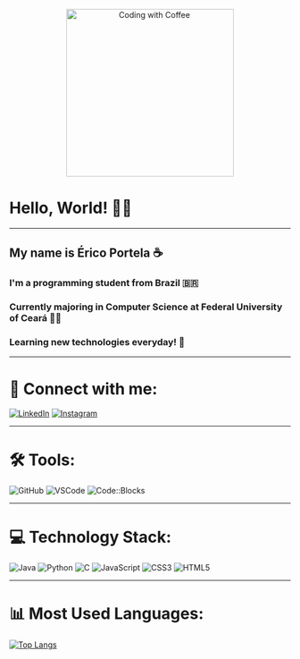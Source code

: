 <p align="center">
  <img src="https://media.giphy.com/media/qgQUggAC3Pfv687qPC/giphy.gif" width="300" alt="Coding with Coffee"/>
</p>

# Hello, World! 👋😄     

---

## My name is __Érico Portela__ ☕ 
### I'm a programming student from Brazil 🇧🇷       
### Currently majoring in __Computer Science__ at __Federal University of Ceará__ 👨‍🎓
### Learning new technologies everyday! 💯     

---

# 🔗 Connect with me:
[![LinkedIn](https://img.shields.io/badge/LinkedIn-0077B5?style=flat&logo=linkedin&logoColor=white)](https://www.linkedin.com/in/erico-portela/)
[![Instagram](https://img.shields.io/badge/Instagram-E4405F?style=flat&logo=instagram&logoColor=white)](https://www.instagram.com/erico.prt/)

---

# 🛠 Tools:
![GitHub](https://img.shields.io/badge/GitHub-181717?style=flat&logo=github)
![VSCode](https://img.shields.io/badge/VSCode-007ACC?style=flat&logo=visual-studio-code)
![Code::Blocks](https://img.shields.io/badge/Code::Blocks-000000?style=flat&logo=codeblocks&logoColor=white)

---

# 💻 Technology Stack:
![Java](https://img.shields.io/badge/Java-007396?style=flat&logo=java&logoColor=white)
![Python](https://img.shields.io/badge/Python-3776AB?style=flat&logo=python&logoColor=white)
![C](https://img.shields.io/badge/C-00599C?style=flat&logo=c&logoColor=white)
![JavaScript](https://img.shields.io/badge/JavaScript-F7DF1E?style=flat&logo=javascript&logoColor=black)
![CSS3](https://img.shields.io/badge/CSS3-1572B6?style=flat&logo=css3&logoColor=white)
![HTML5](https://img.shields.io/badge/HTML5-E34F26?style=flat&logo=html5&logoColor=white)

---

# 📊 Most Used Languages:
[![Top Langs](https://github-readme-stats.vercel.app/api/top-langs/?username=ericopvf&layout=compact&theme=radical)](https://github.com/ericopvf/github-readme-stats)
